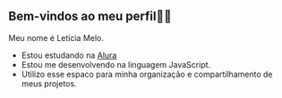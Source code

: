 ## Bem-vindos ao meu perfil💜✨

Meu nome é Letícia Melo.

- Estou estudando na [Alura](https://www.alura.com.br) 
- Estou me desenvolvendo na linguagem JavaScript.
- Utilizo esse espaco para minha organização e compartilhamento de meus projetos.
